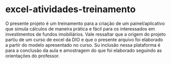 # excel-atividades-treinamento
O presente projeto é um treinamento para a criação de um painel/aplicativo que simula cálculos de maneira prática e fácil para os interessados em investimentos de fundos imobiliários. 
Vale ressaltar que a origem do projeto partiu de um curso de excel da DIO e que o presente arquivo foi elaborado a partir do modelo apresentado no curso. Su inclusão nessa plataforma é para a conclusão da aula e amostragem do que foi elaborado seguindo as orientações do professor.
